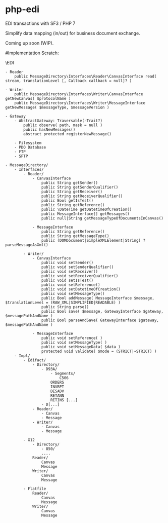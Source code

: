 # php-edi
EDI transactions with SF3 / PHP 7

Simplify data mapping (in/out) for business document exchange.

Coming up soon (WIP).


#Implementation Scratch:



\EDI

    - Reader
		public MessageDirectory\Interfaces\Reader\CanvasInterface read( stream, translationLevel [, Callback callback = null]? )

	- Writer
		public MessageDirectory\Interfaces\Writer\CanvasInterface getNewCanvas( $protocolName )
		public MessageDirectory\Interfaces\Writer\MessageInterface getNewMessage( $messageType, $messageVersion )

	- Gateway
		- AbstractGateway: Traversable(-Trait?)
			public observe( path, mask = null )
			public hasNewMessages()
			abstract protected registerNewMessage()

		- Filesystem
		- PDO Database
		- FTP
		- SFTP

	- MessageDirectory/
		- Interfaces/
			- Reader/
				- CanvasInterface
					public String getSender()
					public String getSenderQualifier()
					public String getReceiver()
					public String getReceiverQualifier()
					public Bool getIsTest()
					public String getReference()
					public \DateTime getDatetimeOfCreation()
					public MessageInterface[] getMessages()
					public null|String getMessageTypeOfDocumentsInCanvas()

				- MessageInterface
					public String getReference()
					public String getMessageType()
					public (DOMDocument|SimpleXMLElement|String) ? parseMessageAsXml()
					
			- Writer/
				- CanvasInterface
					public void setSender()
					public void setSenderQualifier()
					public void setReceiver()
					public void setReceiverQualifier()
					public void setIsTest()
					public void setReference()
					public void setDatetimeOfCreation()
					public void setMessageType()
					public Bool addMessage( MessageInterface $message, $translationLevel = (RAW_XML|SIMPLIFIED|READABLE) )
					public String parse()
					public Bool save( $message, GatewayInterface $gateway, $messagePathAndName )
					public Bool parseAndSave( GatewayInterface $gateway, $messagePathAndName )

				- MessageInterface
					public void setReference( )
					public void setMessageType( )
					public void setMessageData( $data )
					protected void validate( $mode = (STRICT|~STRICT) )
		- Impl/
			- Edifact/
				- Directory/
					- D93A/
						- Segments/
							C506
						ORDERS
						INVRPT
						DESADV
						RETANN
						RETINS [...]
					- D[...]
				- Reader/
					- Canvas
					- Message
				- Writer/
					- Canvas
					- Message

			- X12
				- Directory/
					- 850/
					....
				Reader/
					Canvas
					Message
				Writer/
					Canvas
					Message

			- Flatfile
				Reader/
					Canvas
					Message
				Writer/
					Canvas
					Message
